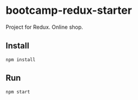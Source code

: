 # bootcamp-redux-starter
Project for Redux. Online shop.

## Install
```
npm install
```

## Run
```
npm start
```
